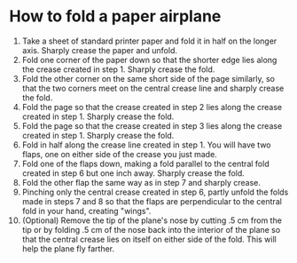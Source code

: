 # How to fold a paper airplane

1. Take a sheet of standard printer paper and fold it in half on the longer axis. Sharply crease the paper and unfold.
2. Fold one corner of the paper down so that the shorter edge lies along the crease created in step 1. Sharply crease the fold.
3. Fold the other corner on the same short side of the page similarly, so that the two corners meet on the central crease line and sharply crease the fold.
4. Fold the page so that the crease created in step 2 lies along the crease created in step 1. Sharply crease the fold. 
5. Fold the page so that the crease created in step 3 lies along the crease created in step 1. Sharply crease the fold. 
6. Fold in half along the crease line created in step 1. You will have two flaps, one on either side of the crease you just made.
7. Fold one of the flaps down, making a fold parallel to the central fold created in step 6 but one inch away. Sharply crease the fold.
8. Fold the other flap the same way as in step 7 and sharply crease.
9. Pinching only the central crease created in step 6, partly unfold the folds made in steps 7 and 8 so that the flaps are perpendicular to the central fold in your hand, creating "wings". 
10. (Optional) Remove the tip of the plane's nose by cutting .5 cm from the tip or by folding .5 cm of the nose back into the interior of the plane so that the central crease lies on itself on either side of the fold. This will help the plane fly farther. 
